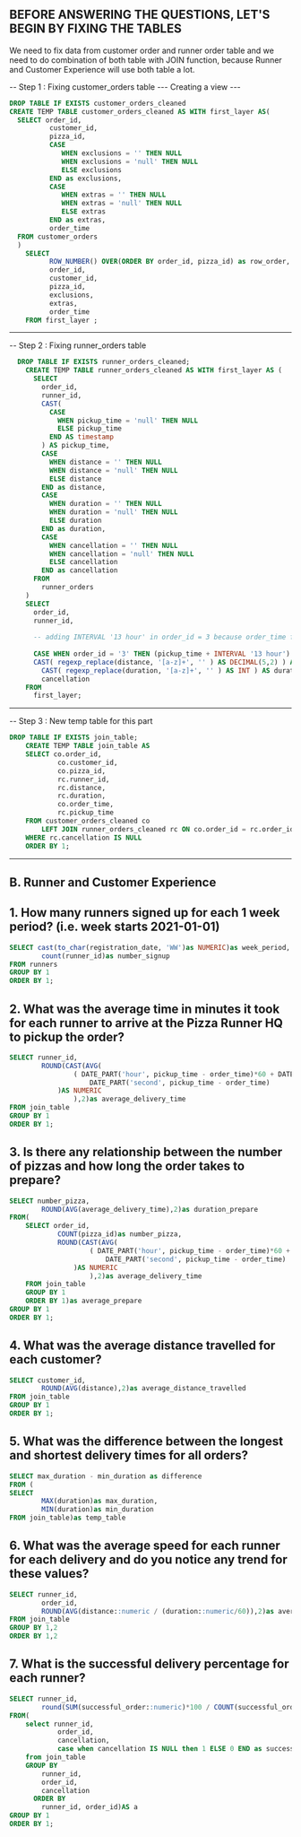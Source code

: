 ## BEFORE ANSWERING THE QUESTIONS, LET'S BEGIN BY FIXING THE TABLES

We need to fix data from customer order and runner order table and we need to do combination of both table with JOIN function, because Runner and Customer Experience will use both table a lot.

-- Step 1 : Fixing customer_orders table
--- Creating a view ---
```sql
DROP TABLE IF EXISTS customer_orders_cleaned
CREATE TEMP TABLE customer_orders_cleaned AS WITH first_layer AS(
  SELECT order_id,
          customer_id,
          pizza_id,
          CASE
             WHEN exclusions = '' THEN NULL
             WHEN exclusions = 'null' THEN NULL
             ELSE exclusions
          END as exclusions,
          CASE
             WHEN extras = '' THEN NULL
             WHEN extras = 'null' THEN NULL
             ELSE extras
          END as extras,
          order_time
  FROM customer_orders
  )
    SELECT 
          ROW_NUMBER() OVER(ORDER BY order_id, pizza_id) as row_order,
          order_id,
          customer_id,
          pizza_id,
          exclusions,
          extras,
          order_time
    FROM first_layer ;
```    
    
-----------------------------------------------
-- Step 2 : Fixing runner_orders table

```sql
  DROP TABLE IF EXISTS runner_orders_cleaned;
    CREATE TEMP TABLE runner_orders_cleaned AS WITH first_layer AS (
      SELECT
        order_id,
        runner_id,
        CAST(
          CASE
            WHEN pickup_time = 'null' THEN NULL
            ELSE pickup_time
          END AS timestamp
        ) AS pickup_time,
        CASE
          WHEN distance = '' THEN NULL
          WHEN distance = 'null' THEN NULL
          ELSE distance
        END as distance,
        CASE
          WHEN duration = '' THEN NULL
          WHEN duration = 'null' THEN NULL
          ELSE duration
        END as duration,
        CASE
          WHEN cancellation = '' THEN NULL
          WHEN cancellation = 'null' THEN NULL
          ELSE cancellation
        END as cancellation
      FROM
        runner_orders
    )
    SELECT
      order_id,
      runner_id,
      
      -- adding INTERVAL '13 hour' in order_id = 3 because order_time for this id at 23:51:23
      
      CASE WHEN order_id = '3' THEN (pickup_time + INTERVAL '13 hour') ELSE pickup_time END AS pickup_time,
      CAST( regexp_replace(distance, '[a-z]+', '' ) AS DECIMAL(5,2) ) AS distance,
    	CAST( regexp_replace(duration, '[a-z]+', '' ) AS INT ) AS duration,
    	cancellation
    FROM
      first_layer;
```

-----------------------------------------------
-- Step 3 : New temp table for this part
```sql
DROP TABLE IF EXISTS join_table;
    CREATE TEMP TABLE join_table AS
	SELECT co.order_id,
			co.customer_id,
			co.pizza_id,
			rc.runner_id,
			rc.distance,
			rc.duration,
			co.order_time,
			rc.pickup_time
	FROM customer_orders_cleaned co
		LEFT JOIN runner_orders_cleaned rc ON co.order_id = rc.order_id
	WHERE rc.cancellation IS NULL	
	ORDER BY 1;
```	
-----------------------------------------------------------



## B. Runner and Customer Experience

## 1. How many runners signed up for each 1 week period? (i.e. week starts 2021-01-01)
```sql
SELECT cast(to_char(registration_date, 'WW')as NUMERIC)as week_period,
		count(runner_id)as number_signup
FROM runners		
GROUP BY 1
ORDER BY 1;
```

## 2. What was the average time in minutes it took for each runner to arrive at the Pizza Runner HQ to pickup the order?
```sql
SELECT runner_id,
		ROUND(CAST(AVG(
				( DATE_PART('hour', pickup_time - order_time)*60 + DATE_PART('minute', pickup_time - order_time) )*60 +
					DATE_PART('second', pickup_time - order_time)
			)AS NUMERIC
				),2)as average_delivery_time
FROM join_table
GROUP BY 1
ORDER BY 1;
```

## 3. Is there any relationship between the number of pizzas and how long the order takes to prepare?
```sql
SELECT number_pizza,
		ROUND(AVG(average_delivery_time),2)as duration_prepare
FROM(	
	SELECT order_id,
			COUNT(pizza_id)as number_pizza,
			ROUND(CAST(AVG(
					( DATE_PART('hour', pickup_time - order_time)*60 + DATE_PART('minute', pickup_time - order_time) )*60 +
						DATE_PART('second', pickup_time - order_time)
				)AS NUMERIC
					),2)as average_delivery_time
	FROM join_table
	GROUP BY 1
	ORDER BY 1)as average_prepare
GROUP BY 1
ORDER BY 1;
```


## 4. What was the average distance travelled for each customer?
```sql
SELECT customer_id,
		ROUND(AVG(distance),2)as average_distance_travelled
FROM join_table
GROUP BY 1
ORDER BY 1;
```


## 5. What was the difference between the longest and shortest delivery times for all orders?
```sql
SELECT max_duration - min_duration as difference
FROM (
SELECT 
		MAX(duration)as max_duration,
		MIN(duration)as min_duration
FROM join_table)as temp_table	
```


## 6. What was the average speed for each runner for each delivery and do you notice any trend for these values?
```sql
SELECT runner_id,
		order_id,
		ROUND(AVG(distance::numeric / (duration::numeric/60)),2)as average_speed
FROM join_table
GROUP BY 1,2
ORDER BY 1,2
```

## 7. What is the successful delivery percentage for each runner?
```sql
SELECT runner_id,
		round(SUM(successful_order::numeric)*100 / COUNT(successful_order::numeric),2) as percentage
FROM(		
	select runner_id,
			order_id,
			cancellation,
			case when cancellation IS NULL then 1 ELSE 0 END as successful_order
	from join_table
	GROUP BY
        runner_id,
        order_id,
        cancellation
      ORDER BY
        runner_id, order_id)AS a
GROUP BY 1
ORDER BY 1;
```


